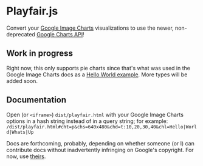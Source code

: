 # Playfair.js

Convert your [Google Image Charts](https://developers.google.com/chart/image/)
visualizations to use the newer, non-deprecated
[Google Charts API](https://developers.google.com/chart/)!

## Work in progress

Right now, this only supports pie charts since that's what was used in the
Google Image Charts docs as a
[Hello World example](https://developers.google.com/chart/image/docs/making_charts).
More types will be added soon.

## Documentation

Open (or `<iframe>`) `dist/playfair.html` with your Google Image Charts options
in a hash string instead of in a query string; for example:
`/dist/playfair.html#cht=p&chs=640x480&chd=t:10,20,30,40&chl=Hello|World|Whats|Up`

Docs are forthcoming, probably, depending on whether someone (or I) can
contribute docs without inadvertently infringing on Google's copyright. For
now, use [theirs](https://developers.google.com/chart/image/).

